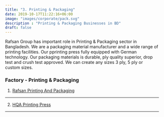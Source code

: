```yaml
---
title: "3. Printing & Packaging"
date: 2019-10-17T11:22:16+06:00
image: "images/corporate/pack.svg"
description : "Printing & Packaging Businesses in BD"
draft: false
---
```


Rafsan Group has important role in Printing & Packaging sector in Bangladesh. We are a packaging material manufacturer and a wide range of printing facilities. Our pprinting press fully equipped with German technology. Our packaging materials is durable, ply quality superior, drop test and crush test approved. We can create any sizes 3 ply, 5 ply or custom sizes.


### Factory - Printing & Packaging


1. [Rafsan Printing And Packaging](/business/rpp/#/)
---
2. [HQA Printing Press](/business/hqa-printing/#/)
---